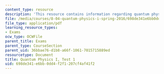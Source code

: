 ```yaml
---
content_type: resource
description: 'This resource contains information regarding quantum physics: Test 1.'
file: /media/courses/8-04-quantum-physics-i-spring-2016/698de341e6bb0dd4f2f1207cf4af41f2_MIT8_04S16_Test1_Fall2015.pdf
file_type: application/pdf
learning_resource_types:
- Exams
ocw_type: OCWFile
parent_title: Exams
parent_type: CourseSection
parent_uid: 36bbae76-d1b8-a66f-1061-7015715889ed
resourcetype: Document
title: Quantum Physics I, Test 1
uid: 698de341-e6bb-0dd4-f2f1-207cf4af41f2
---
```

